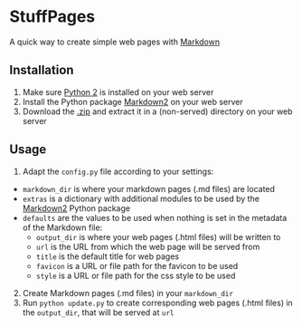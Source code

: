 StuffPages
==========

A quick way to create simple web pages with [Markdown][]


Installation
------------

1. Make sure [Python 2][] is installed on your web server
2. Install the Python package [Markdown2][] on your web server
3. Download the [.zip][] and extract it in a (non-served) directory on your web server


Usage
-----

1. Adapt the `config.py` file according to your settings:

  * `markdown_dir` is where your markdown pages (.md files) are located
  * `extras` is a dictionary with additional modules to be used by the [Markdown2][] Python package
  * `defaults` are the values to be used when nothing is set in the metadata of the Markdown file:
    * `output_dir` is where your web pages (.html files) will be written to
    * `url` is the URL from which the web page will be served from
    * `title` is the default title for web pages
    * `favicon` is a URL or file path for the favicon to be used
    * `style` is a URL or file path for the css style to be used

2. Create Markdown pages (.md files) in your `markdown_dir`
3. Run `python update.py` to create corresponding web pages (.html files) in the `output_dir`, that will be served at `url`



[Markdown]: http://daringfireball.net/projects/markdown/
[Python 2]: http://www.python.org
[Markdown2]: https://github.com/trentm/python-markdown2
[.zip]: https://github.com/fladd/StuffPages/archive/master.zip
